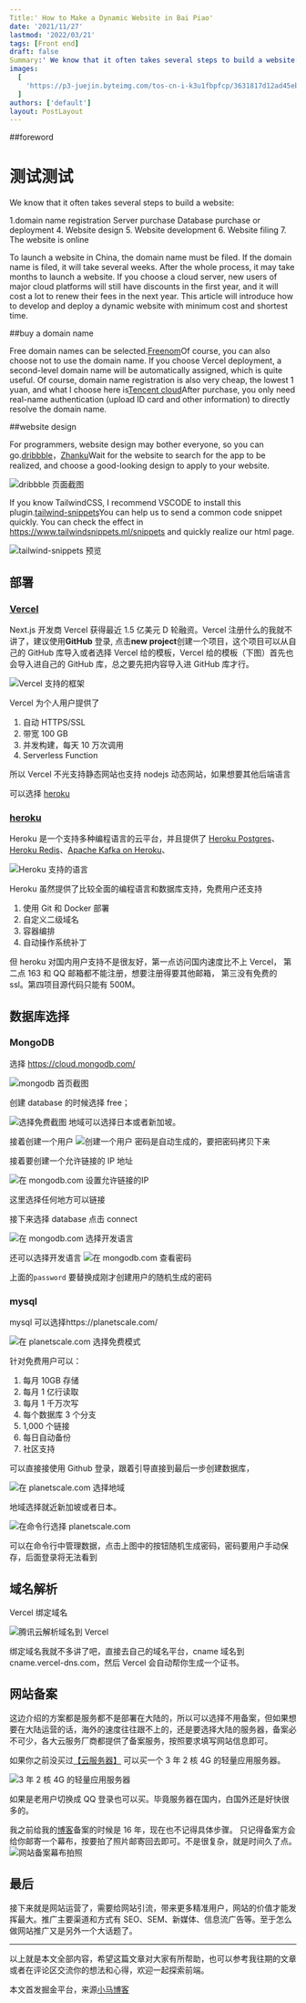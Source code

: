 ```yaml
---
Title:' How to Make a Dynamic Website in Bai Piao'
date: '2021/11/27'
lastmod: '2022/03/21'
tags: [Front end]
draft: false
Summary:' We know that it often takes several steps to build a website: domain name registration server purchase, database purchase or deployment, website design, website development, website filing and website online. This article will introduce how to develop and deploy a dynamic website with minimum cost and shortest time.'
images:
  [
    'https://p3-juejin.byteimg.com/tos-cn-i-k3u1fbpfcp/3631817d12ad45ebbf545cf2f2fb9b5e~tplv-k3u1fbpfcp-watermark.image?',
  ]
authors: ['default']
layout: PostLayout
---
```


##foreword
# 测试测试
We know that it often takes several steps to build a website:

1.domain name registration
Server purchase
Database purchase or deployment
4. Website design
5. Website development
6. Website filing
7. The website is online

To launch a website in China, the domain name must be filed. If the domain name is filed, it will take several weeks. After the whole process, it may take months to launch a website. If you choose a cloud server, new users of major cloud platforms will still have discounts in the first year, and it will cost a lot to renew their fees in the next year. This article will introduce how to develop and deploy a dynamic website with minimum cost and shortest time.

##buy a domain name

Free domain names can be selected.[Freenom](https://www.freenom.com/zh/index.html?lang=zh)Of course, you can also choose not to use the domain name. If you choose Vercel deployment, a second-level domain name will be automatically assigned, which is quite useful. Of course, domain name registration is also very cheap, the lowest 1 yuan, and what I choose here is[Tencent cloud](https://cloud.tencent.com/act/double11?spread_hash_key=4ddf7c7810bc0cdc1b7f9c55ab432da1&cps_key=70b0df2059c36f5f53646bd8c2452f81)After purchase, you only need real-name authentication (upload ID card and other information) to directly resolve the domain name.

##website design

For programmers, website design may bother everyone, so you can go.[dribbble](https://dribbble.com/search/blog)，[Zhanku](https://www.zcool.com.cn/discover?cate=607&subCate=618)Wait for the website to search for the app to be realized, and choose a good-looking design to apply to your website.

![dribbble 页面截图](https://p9-juejin.byteimg.com/tos-cn-i-k3u1fbpfcp/dacf796f96c247e0817de644174ce05f~tplv-k3u1fbpfcp-watermark.image?)

If you know TailwindCSS, I recommend VSCODE to install this plugin.[tailwind-snippets](https://marketplace.visualstudio.com/items?itemName=Zarifprogrammer.tailwind-snippets)You can help us to send a common code snippet quickly. You can check the effect in https://www.tailwindsnippets.ml/snippets and quickly realize our html page.

![tailwind-snippets 预览](https://p1-juejin.byteimg.com/tos-cn-i-k3u1fbpfcp/05c93422411f4becb33077b652739c82~tplv-k3u1fbpfcp-watermark.image?)

## 部署

### [Vercel](https://vercel.com/)

Next.js 开发商 Vercel 获得最近 1.5 亿美元 D 轮融资。Vercel 注册什么的我就不讲了，建议使用**GitHub** 登录, 点击**new project**创建一个项目，这个项目可以从自己的 GitHub 库导入或者选择 Vercel 给的模板，Vercel 给的模板（下图）首先也会导入进自己的 GitHub 库，总之要先把内容导入进 GitHub 库才行。

![Vercel 支持的框架](https://p1-juejin.byteimg.com/tos-cn-i-k3u1fbpfcp/9d9e7480c89a4cc790189fd5d678b3ae~tplv-k3u1fbpfcp-watermark.image?)

Vercel 为个人用户提供了

1. 自动 HTTPS/SSL
2. 带宽 100 GB
3. 并发构建，每天 10 万次调用
4. Serverless Function

所以 Vercel 不光支持静态网站也支持 nodejs 动态网站，如果想要其他后端语言

可以选择 [heroku](https://www.heroku.com/)

### [heroku](https://www.heroku.com/)

Heroku 是一个支持多种编程语言的云平台，并且提供了 [Heroku Postgres](https://www.heroku.com/postgres)、[Heroku Redis](https://www.heroku.com/redis)、[Apache Kafka on Heroku](https://www.heroku.com/kafka)、

![Heroku 支持的语言](https://p9-juejin.byteimg.com/tos-cn-i-k3u1fbpfcp/5f602fdd8be142cabce77917b89dcbbd~tplv-k3u1fbpfcp-watermark.image?)

Heroku 虽然提供了比较全面的编程语言和数据库支持，免费用户还支持

1. 使用 Git 和 Docker 部署
1. 自定义二级域名
1. 容器编排
1. 自动操作系统补丁

但 heroku 对国内用户支持不是很友好，第一点访问国内速度比不上 Vercel， 第二点 163 和 QQ 邮箱都不能注册，想要注册得要其他邮箱， 第三没有免费的 ssl。第四项目源代码只能有 500M。

## 数据库选择

### MongoDB

选择 https://cloud.mongodb.com/

![mongodb 首页截图](https://p1-juejin.byteimg.com/tos-cn-i-k3u1fbpfcp/031963f343fb4dfd9096b7be79862dfe~tplv-k3u1fbpfcp-watermark.image?)

创建 database 的时候选择 free；

![选择免费截图](https://p1-juejin.byteimg.com/tos-cn-i-k3u1fbpfcp/b4acedb2cc1042788c6b32dd022a522c~tplv-k3u1fbpfcp-watermark.image?)
地域可以选择日本或者新加坡。

接着创建一个用户
![创建一个用户](https://p9-juejin.byteimg.com/tos-cn-i-k3u1fbpfcp/e08fcee9fb274db5b6faf5d1ea979915~tplv-k3u1fbpfcp-watermark.image?)
密码是自动生成的，要把密码拷贝下来

接着要创建一个允许链接的 IP 地址

![在 mongodb.com 设置允许链接的IP](https://p6-juejin.byteimg.com/tos-cn-i-k3u1fbpfcp/2f96074a0042456bb79c244a1153e6f7~tplv-k3u1fbpfcp-watermark.image?)

这里选择任何地方可以链接

接下来选择 database 点击 connect

![在 mongodb.com 选择开发语言](https://p3-juejin.byteimg.com/tos-cn-i-k3u1fbpfcp/9d3e21ff987e4b739c13bcaea7864dc0~tplv-k3u1fbpfcp-watermark.image?)

还可以选择开发语言
![在 mongodb.com 查看密码](https://p6-juejin.byteimg.com/tos-cn-i-k3u1fbpfcp/470cf2d7f8344a629ebf0da3498dfbd0~tplv-k3u1fbpfcp-watermark.image?)

上面的`password` 要替换成刚才创建用户的随机生成的密码

### mysql

mysql 可以选择https://planetscale.com/

![在 planetscale.com 选择免费模式](https://p6-juejin.byteimg.com/tos-cn-i-k3u1fbpfcp/f77c432c5486433c92bba74a32c54ae8~tplv-k3u1fbpfcp-watermark.image?)

针对免费用户可以：

1. 每月 10GB 存储
2. 每月 1 亿行读取
3. 每月 1 千万次写
4. 每个数据库 3 个分支
5. 1,000 个链接
6. 每日自动备份
7. 社区支持

可以直接接使用 Github 登录，跟着引导直接到最后一步创建数据库，

![在 planetscale.com 选择地域](https://p9-juejin.byteimg.com/tos-cn-i-k3u1fbpfcp/288c98e892ac43cb888e80b7020e4da1~tplv-k3u1fbpfcp-watermark.image?)

地域选择就近新加坡或者日本。

![在命令行选择 planetscale.com](https://p3-juejin.byteimg.com/tos-cn-i-k3u1fbpfcp/08cec11a167d4ccf83a83e967fe8d141~tplv-k3u1fbpfcp-watermark.image?)

可以在命令行中管理数据，点击上图中的按钮随机生成密码，密码要用户手动保存，后面登录将无法看到

## 域名解析

Vercel 绑定域名

![腾讯云解析域名到 Vercel](https://p1-juejin.byteimg.com/tos-cn-i-k3u1fbpfcp/b9f8a5543b8d4f5fa8dfa708c483588f~tplv-k3u1fbpfcp-watermark.image?)

绑定域名我就不多讲了吧，直接去自己的域名平台，cname 域名到 cname.vercel-dns.com，然后 Vercel 会自动帮你生成一个证书。

## 网站备案

这边介绍的方案都是服务都不是部署在大陆的，所以可以选择不用备案，但如果想要在大陆运营的话，海外的速度往往跟不上的，还是要选择大陆的服务器，备案必不可少，各大云服务厂商都提供了备案服务，按照要求填写网站信息即可。

如果你之前没买过[【云服务器】](https://cloud.tencent.com/act/cps/redirect?redirect=1575&cps_key=70b0df2059c36f5f53646bd8c2452f81&from=console) 可以买一个 3 年 2 核 4G 的轻量应用服务器。

![3 年 2 核 4G 的轻量应用服务器](https://p3-juejin.byteimg.com/tos-cn-i-k3u1fbpfcp/95b034115d314717a07263b3049e9f8f~tplv-k3u1fbpfcp-watermark.image?)

如果是老用户切换成 QQ 登录也可以买。毕竟服务器在国内，白国外还是好快很多的。

我之前给我的[博客](https://maqib.cn/)备案的时候是 16 年，现在也不记得具体步骤。
只记得备案方会给你邮寄一个幕布，按要拍了照片邮寄回去即可。不是很复杂，就是时间久了点。
![网站备案幕布拍照](https://p9-juejin.byteimg.com/tos-cn-i-k3u1fbpfcp/6c265ef8fbe44d53ac779518406b31d7~tplv-k3u1fbpfcp-watermark.image?)

## 最后

接下来就是网站运营了，需要给网站引流，带来更多精准用户，网站的价值才能发挥最大。推广主要渠道和方式有 SEO、SEM、新媒体、信息流广告等。至于怎么做网站推广又是另外一个大话题了。

---

以上就是本文全部内容，希望这篇文章对大家有所帮助，也可以参考我往期的文章或者在评论区交流你的想法和心得，欢迎一起探索前端。

本文首发掘金平台，来源[小马博客](https://maqib.cn/blog/how-to-deploy-a-dynamic-website-for-free)
